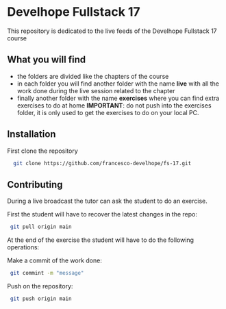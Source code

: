 
# Develhope Fullstack 17

This repository is dedicated to the live feeds of the Develhope Fullstack 17 course 



## What you will find

 - the folders are divided like the chapters of the course
 - in each folder you will find another folder with the name **live** with all the work done during the live session related to the chapter
 - finally another folder with the name **exercises** where you can find extra exercises to do at home 
**IMPORTANT**: do not push into the exercises folder, it is only used to get the exercises to do on your local PC.
## Installation

First clone the repository
```bash
  git clone https://github.com/francesco-develhope/fs-17.git
```

    
## Contributing

During a live broadcast the tutor can ask the student to do an exercise.

First the student will have to recover the latest changes in the repo:
```bash
 git pull origin main
```

At the end of the exercise the student will have to do the following operations:

Make a commit of the work done:
```bash
 git commint -m "message"
```

Push on the repository:
```bash
 git push origin main
```